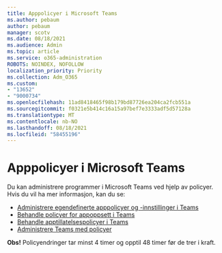 ```yaml
---
title: Apppolicyer i Microsoft Teams
ms.author: pebaum
author: pebaum
manager: scotv
ms.date: 08/18/2021
ms.audience: Admin
ms.topic: article
ms.service: o365-administration
ROBOTS: NOINDEX, NOFOLLOW
localization_priority: Priority
ms.collection: Adm_O365
ms.custom:
- "13652"
- "9000734"
ms.openlocfilehash: 11ad8418465f98b179bd87726ea204ca2fcb551a
ms.sourcegitcommit: f0321e5b414c16a15a97bef7e3333adf5d57128a
ms.translationtype: MT
ms.contentlocale: nb-NO
ms.lasthandoff: 08/18/2021
ms.locfileid: "58455196"
---
```

# <a name="app-policies-in-microsoft-teams"></a>Apppolicyer i Microsoft Teams

Du kan administrere programmer i Microsoft Teams ved hjelp av policyer. Hvis du vil ha mer informasjon, kan du se: 

- [Administrere egendefinerte apppolicyer og -innstillinger i Teams](https://docs.microsoft.com/microsoftteams/teams-custom-app-policies-and-settings)
- [Behandle policyer for appoppsett i Teams](https://docs.microsoft.com/microsoftteams/teams-app-setup-policies)
- [Behandle apptillatelsespolicyer i Teams](https://docs.microsoft.com/microsoftteams/teams-app-permission-policies)
- [Administrere Teams med policyer](https://docs.microsoft.com/microsoftteams/manage-teams-with-policies)

**Obs!** Policyendringer tar minst 4 timer og opptil 48 timer før de trer i kraft.
